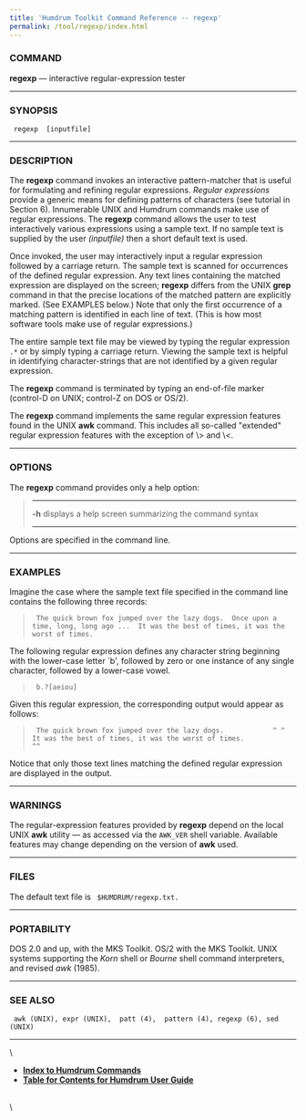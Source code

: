 ```yaml
---
title: 'Humdrum Toolkit Command Reference -- regexp'
permalink: /tool/regexp/index.html
---
```



### COMMAND

**regexp** &mdash; interactive regular-expression tester

------------------------------------------------------------------------

### SYNOPSIS

` regexp  [inputfile]`

------------------------------------------------------------------------

### DESCRIPTION

The **regexp** command invokes an interactive pattern-matcher that is
useful for formulating and refining regular expressions. *Regular
expressions* provide a generic means for defining patterns of characters
(see tutorial in Section 6). Innumerable UNIX and Humdrum commands make
use of regular expressions. The **regexp** command allows the user to
test interactively various expressions using a sample text. If no sample
text is supplied by the user *(inputfile)* then a short default text is
used.

Once invoked, the user may interactively input a regular expression
followed by a carriage return. The sample text is scanned for
occurrences of the defined regular expression. Any text lines containing
the matched expression are displayed on the screen; **regexp** differs
from the UNIX **grep** command in that the precise locations of the
matched pattern are explicitly marked. (See EXAMPLES below.) Note that
only the first occurrence of a matching pattern is identified in each
line of text. (This is how most software tools make use of regular
expressions.)

The entire sample text file may be viewed by typing the regular
expression `.*` or by simply typing a carriage return. Viewing the
sample text is helpful in identifying character-strings that are not
identified by a given regular expression.

The **regexp** command is terminated by typing an end-of-file marker
(control-D on UNIX; control-Z on DOS or OS/2).

The **regexp** command implements the same regular expression features
found in the UNIX **awk** command. This includes all so-called
\"extended\" regular expression features with the exception of \\\> and
\\\<.

------------------------------------------------------------------------

### OPTIONS

The **regexp** command provides only a help option:

>   -------- -------------------------------------------------------
>   **-h**   displays a help screen summarizing the command syntax
>   -------- -------------------------------------------------------
>
Options are specified in the command line.

------------------------------------------------------------------------

### EXAMPLES

Imagine the case where the sample text file specified in the command
line contains the following three records:

> ` The quick brown fox jumped over the lazy dogs.  Once upon a time, long, long ago ...  It was the best of times, it was the worst of times.`

The following regular expression defines any character string beginning
with the lower-case letter \`b\', followed by zero or one instance of
any single character, followed by a lower-case vowel.

> ` b.?[aeiou]`

Given this regular expression, the corresponding output would appear as
follows:

> ` The quick brown fox jumped over the lazy dogs.            ^ ^  It was the best of times, it was the worst of times.             ^^`

Notice that only those text lines matching the defined regular
expression are displayed in the output.

------------------------------------------------------------------------

### WARNINGS

The regular-expression features provided by **regexp** depend on the
local UNIX **awk** utility &mdash; as accessed via the `AWK_VER` shell
variable. Available features may change depending on the version of
**awk** used.

------------------------------------------------------------------------

### FILES

The default text file is ` $HUMDRUM/regexp.txt.`

------------------------------------------------------------------------

### PORTABILITY

DOS 2.0 and up, with the MKS Toolkit. OS/2 with the MKS Toolkit. UNIX
systems supporting the *Korn* shell or *Bourne* shell command
interpreters, and revised *awk* (1985).

------------------------------------------------------------------------

### SEE ALSO

` awk (UNIX), expr (UNIX),  patt (4),  pattern (4), regexp (6), sed (UNIX)`

------------------------------------------------------------------------

\

-   [**Index to Humdrum Commands**](../commands.toc.html)
-   [**Table for Contents for Humdrum User Guide**](../guide.toc.html)

\
\
